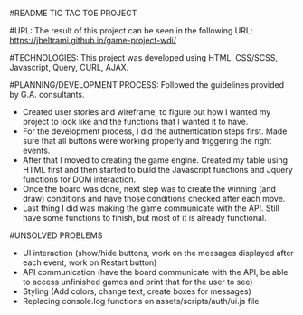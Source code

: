 #README TIC TAC TOE PROJECT

#URL:
The result of this project can be seen in the following URL:
https://jbeltrami.github.io/game-project-wdi/

#TECHNOLOGIES:
This project was developed using HTML, CSS/SCSS, Javascript, Query, CURL, AJAX.

#PLANNING/DEVELOPMENT PROCESS:
Followed the guidelines provided by G.A. consultants.
  - Created user stories and wireframe, to figure out how I wanted my project
to look like and the functions that I wanted it to have.
  - For the development process, I did the authentication steps first. Made
sure that all buttons were working properly and triggering the right events.
  - After that I moved to creating the game engine. Created my table using HTML
first and then started to build the Javascript functions and Jquery functions
for DOM interaction.
  - Once the board was done, next step was to create the winning (and draw)
conditions and have those conditions checked after each move.
  - Last thing I did was making the game communicate with the API. Still have
some functions to finish, but most of it is already functional.

#UNSOLVED PROBLEMS
- UI interaction (show/hide buttons, work on the messages displayed after each
event, work on Restart button)
- API communication (have the board communicate with the API, be able to access
unfinished games and print that for the user to see)
- Styling (Add colors, change text, create boxes for messages)
- Replacing console.log functions on assets/scripts/auth/ui.js file
